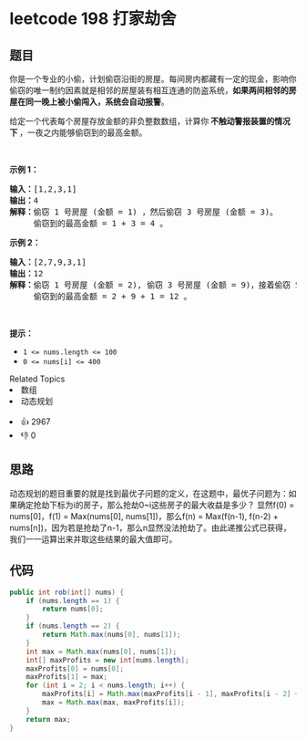 # leetcode 198 打家劫舍

## 题目
<p>你是一个专业的小偷，计划偷窃沿街的房屋。每间房内都藏有一定的现金，影响你偷窃的唯一制约因素就是相邻的房屋装有相互连通的防盗系统，<strong>如果两间相邻的房屋在同一晚上被小偷闯入，系统会自动报警</strong>。</p>

<p>给定一个代表每个房屋存放金额的非负整数数组，计算你<strong> 不触动警报装置的情况下 </strong>，一夜之内能够偷窃到的最高金额。</p>

<p>&nbsp;</p>

<p><strong>示例 1：</strong></p>

<pre>
<strong>输入：</strong>[1,2,3,1]
<strong>输出：</strong>4
<strong>解释：</strong>偷窃 1 号房屋 (金额 = 1) ，然后偷窃 3 号房屋 (金额 = 3)。
&nbsp;    偷窃到的最高金额 = 1 + 3 = 4 。</pre>

<p><strong>示例 2：</strong></p>

<pre>
<strong>输入：</strong>[2,7,9,3,1]
<strong>输出：</strong>12
<strong>解释：</strong>偷窃 1 号房屋 (金额 = 2), 偷窃 3 号房屋 (金额 = 9)，接着偷窃 5 号房屋 (金额 = 1)。
&nbsp;    偷窃到的最高金额 = 2 + 9 + 1 = 12 。
</pre>

<p>&nbsp;</p>

<p><strong>提示：</strong></p>

<ul> 
 <li><code>1 &lt;= nums.length &lt;= 100</code></li> 
 <li><code>0 &lt;= nums[i] &lt;= 400</code></li> 
</ul>

<div><div>Related Topics</div><div><li>数组</li><li>动态规划</li></div></div><br><div><li>👍 2967</li><li>👎 0</li></div>

## 思路

动态规划的题目重要的就是找到最优子问题的定义，在这题中，最优子问题为：如果确定抢劫下标为i的房子，那么抢劫0~i这些房子的最大收益是多少？
显然f(0) = nums[0]，f(1) = Max(nums[0], nums[1])，那么f(n) = Max(f(n-1), f(n-2) + nums[n])，因为若是抢劫了n-1，那么n显然没法抢劫了。由此递推公式已获得，我们一一运算出来并取这些结果的最大值即可。

## 代码

```java
public int rob(int[] nums) {
    if (nums.length == 1) {
        return nums[0];
    }
    if (nums.length == 2) {
        return Math.max(nums[0], nums[1]);
    }
    int max = Math.max(nums[0], nums[1]);
    int[] maxProfits = new int[nums.length];
    maxProfits[0] = nums[0];
    maxProfits[1] = max;
    for (int i = 2; i < nums.length; i++) {
        maxProfits[i] = Math.max(maxProfits[i - 1], maxProfits[i - 2] + nums[i]);
        max = Math.max(max, maxProfits[i]);
    }
    return max;
}
```
